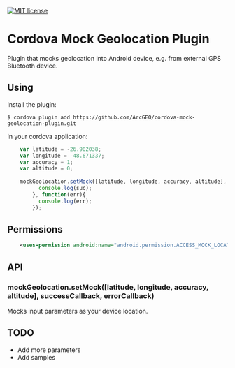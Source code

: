 [![MIT license](http://img.shields.io/badge/license-MIT-brightgreen.svg)](http://opensource.org/licenses/MIT)

# Cordova Mock Geolocation Plugin

Plugin that mocks geolocation into Android device, e.g. from external GPS Bluetooth device.

## Using
    
Install the plugin:

    $ cordova plugin add https://github.com/ArcGEO/cordova-mock-geolocation-plugin.git   

In your cordova application:

```js
    var latitude = -26.902038;
    var longitude = -48.671337;
    var accuracy = 1;
    var altitude = 0;
    
    mockGeolocation.setMock([latitude, longitude, accuracy, altitude], function(suc){
          console.log(suc);
        }, function(err){
          console.log(err);
        });
```

## Permissions

```xml
    <uses-permission android:name="android.permission.ACCESS_MOCK_LOCATION" />
```

## API

### mockGeolocation.setMock([latitude, longitude, accuracy, altitude], successCallback, errorCallback)</code>

Mocks input parameters as your device location.

## TODO

* Add more parameters
* Add samples